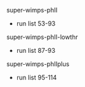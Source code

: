 super-wimps-phII
 - run list 53-93

super-wimps-phII-lowthr
 - run list 87-93

super-wimps-phIIplus
 - run list 95-114

